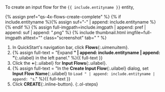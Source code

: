 To create an input flow for the `{{ include.entityname }}` entity,

{% assign pref="qs-4x-flows-create-complete" %}
{% if include.entityname %}{% assign suf="-" | append: include.entityname %}{% endif %}
{% assign full-imgpath=include.imgpath | append: pref | append: suf | append: ".png" %}
{% include thumbnail.html imgfile=full-imgpath alttext="" class="screenshot" tab="  " %}

1. In QuickStart's navigation bar, click **Flows**{:.uimenuitem}.
1. {% assign full-text = "Expand **" | append: include.entityname | append: "**{:.uilabel} in the left panel." %}{{ full-text }}
1. Click the **+**{:.uilabel} for **Input Flows**{:.uilabel}.
1. {% assign full-text = "In the **Create Input Flow**{:.uilabel} dialog, set **Input Flow Name**{:.uilabel} to <code>Load " | append: include.entityname | append: "s</code>." %}{{ full-text }}
1. Click **CREATE**{:.inline-button}.
{:.ol-steps}